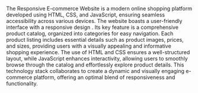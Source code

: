 The Responsive E-commerce Website is a modern online shopping platform developed using HTML, CSS, and JavaScript, ensuring seamless accessibility across various devices. The website boasts a user-friendly interface with a responsive design . Its key feature is a comprehensive product catalog, organized into categories for easy navigation. Each product listing includes essential details such as product images, prices, and sizes, providing users with a visually appealing and informative shopping experience. The use of HTML and CSS ensures a well-structured layout, while JavaScript enhances interactivity, allowing users to smoothly browse through the catalog and effortlessly explore product details. This technology stack collaborates to create a dynamic and visually engaging e-commerce platform, offering an optimal blend of responsiveness and functionality.
